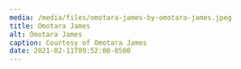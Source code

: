 ```yaml
---
media: /media/files/omotara-james-by-omotara-james.jpeg
title: Omotara James
alt: Omotara James
caption: Courtesy of Omotara James
date: 2021-02-11T09:52:00-0500
---
```

